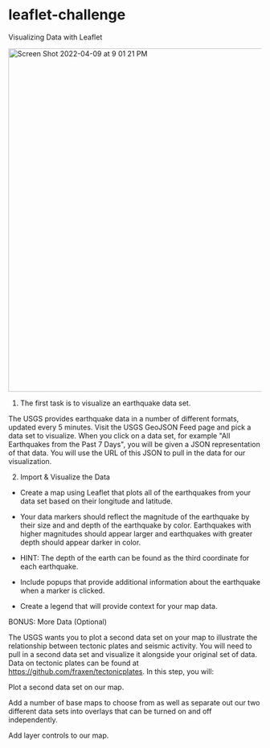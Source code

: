 # leaflet-challenge
Visualizing Data with Leaflet


<img width="683" alt="Screen Shot 2022-04-09 at 9 01 21 PM" src="https://user-images.githubusercontent.com/95200975/162596822-a7e25bf8-b318-47d0-b2fc-6ed6bff1e40c.png">

1.  The first task is to visualize an earthquake data set.

The USGS provides earthquake data in a number of different formats, updated every 5 minutes. Visit the USGS GeoJSON Feed page and pick a data set to visualize. When you click on a data set, for example "All Earthquakes from the Past 7 Days", you will be given a JSON representation of that data. You will use the URL of this JSON to pull in the data for our visualization.

2.  Import & Visualize the Data

  -  Create a map using Leaflet that plots all of the earthquakes from your data set based on their longitude and latitude.

  -  Your data markers should reflect the magnitude of the earthquake by their size and and depth of the earthquake by color. Earthquakes with higher     magnitudes should appear larger and earthquakes with greater depth should appear darker in color.

  -  HINT: The depth of the earth can be found as the third coordinate for each earthquake.

  -  Include popups that provide additional information about the earthquake when a marker is clicked.

  -  Create a legend that will provide context for your map data.



BONUS: More Data (Optional)

The USGS wants you to plot a second data set on your map to illustrate the relationship between tectonic plates and seismic activity. You will need to pull in a second data set and visualize it alongside your original set of data. Data on tectonic plates can be found at https://github.com/fraxen/tectonicplates.
In this step, you will:

Plot a second data set on our map.

Add a number of base maps to choose from as well as separate out our two different data sets into overlays that can be turned on and off independently.

Add layer controls to our map.
